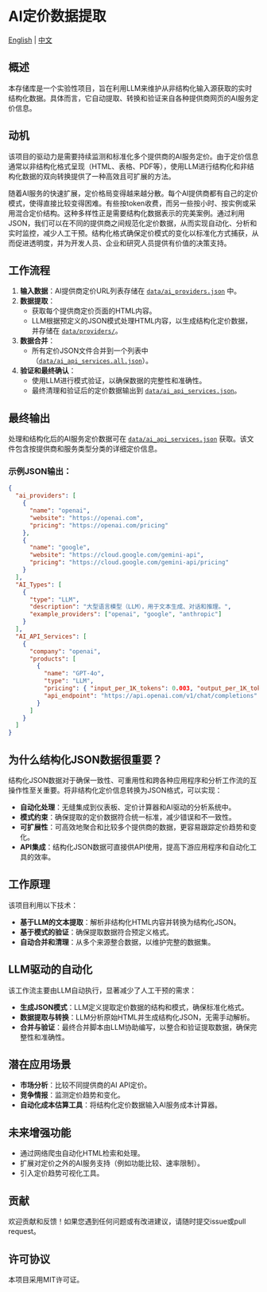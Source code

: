 # AI定价数据提取
[English](README.md) | [中文](README.zh-CN.md)

## 概述
本存储库是一个实验性项目，旨在利用LLM来维护从非结构化输入源获取的实时结构化数据。具体而言，它自动提取、转换和验证来自各种提供商网页的AI服务定价信息。

## 动机
该项目的驱动力是需要持续监测和标准化多个提供商的AI服务定价。由于定价信息通常以非结构化格式呈现（HTML、表格、PDF等），使用LLM进行结构化和非结构化数据的双向转换提供了一种高效且可扩展的方法。

随着AI服务的快速扩展，定价格局变得越来越分散。每个AI提供商都有自己的定价模式，使得直接比较变得困难。有些按token收费，而另一些按小时、按实例或采用混合定价结构。这种多样性正是需要结构化数据表示的完美案例。通过利用JSON，我们可以在不同的提供商之间规范化定价数据，从而实现自动化、分析和实时监控，减少人工干预。结构化格式确保定价模式的变化以标准化方式捕获，从而促进透明度，并为开发人员、企业和研究人员提供有价值的决策支持。

## 工作流程

1. **输入数据**：AI提供商定价URL列表存储在 [`data/ai_providers.json`](data/ai_providers.json) 中。
2. **数据提取**：
   - 获取每个提供商定价页面的HTML内容。
   - LLM根据预定义的JSON模式处理HTML内容，以生成结构化定价数据，并存储在 [`data/providers/`](data/providers/)。
3. **数据合并**：
   - 所有定价JSON文件合并到一个列表中（[`data/ai_api_services.all.json`](data/ai_api_services.all.json)）。
4. **验证和最终确认**：
   - 使用LLM进行模式验证，以确保数据的完整性和准确性。
   - 最终清理和验证后的定价数据输出到 [`data/ai_api_services.json`](data/ai_api_services.json)。

## 最终输出
处理和结构化后的AI服务定价数据可在 [`data/ai_api_services.json`](data/ai_api_services.json?raw=true) 获取。该文件包含按提供商和服务类型分类的详细定价信息。

### 示例JSON输出：
```json
{
  "ai_providers": [
    {
      "name": "openai",
      "website": "https://openai.com",
      "pricing": "https://openai.com/pricing"
    },
    {
      "name": "google",
      "website": "https://cloud.google.com/gemini-api",
      "pricing": "https://cloud.google.com/gemini-api/pricing"
    }
  ],
  "AI_Types": [
    {
      "type": "LLM",
      "description": "大型语言模型（LLM），用于文本生成、对话和推理。",
      "example_providers": ["openai", "google", "anthropic"]
    }
  ],
  "AI_API_Services": [
    {
      "company": "openai",
      "products": [
        {
          "name": "GPT-4o",
          "type": "LLM",
          "pricing": { "input_per_1K_tokens": 0.003, "output_per_1K_tokens": 0.015, "currency": "USD" },
          "api_endpoint": "https://api.openai.com/v1/chat/completions"
        }
      ]
    }
  ]
}
```

## 为什么结构化JSON数据很重要？
结构化JSON数据对于确保一致性、可重用性和跨各种应用程序和分析工作流的互操作性至关重要。将非结构化定价信息转换为JSON格式，可以实现：
- **自动化处理**：无缝集成到仪表板、定价计算器和AI驱动的分析系统中。
- **模式约束**：确保提取的定价数据符合统一标准，减少错误和不一致性。
- **可扩展性**：可高效地聚合和比较多个提供商的数据，更容易跟踪定价趋势和变化。
- **API集成**：结构化JSON数据可直接供API使用，提高下游应用程序和自动化工具的效率。

## 工作原理
该项目利用以下技术：
- **基于LLM的文本提取**：解析非结构化HTML内容并转换为结构化JSON。
- **基于模式的验证**：确保提取数据符合预定义格式。
- **自动合并和清理**：从多个来源整合数据，以维护完整的数据集。

## LLM驱动的自动化
该工作流主要由LLM自动执行，显著减少了人工干预的需求：
- **生成JSON模式**：LLM定义提取定价数据的结构和模式，确保标准化格式。
- **数据提取与转换**：LLM分析原始HTML并生成结构化JSON，无需手动解析。
- **合并与验证**：最终合并脚本由LLM协助编写，以整合和验证提取数据，确保完整性和准确性。

## 潜在应用场景
- **市场分析**：比较不同提供商的AI API定价。
- **竞争情报**：监测定价趋势和变化。
- **自动化成本估算工具**：将结构化定价数据输入AI服务成本计算器。

## 未来增强功能
- 通过网络爬虫自动化HTML检索和处理。
- 扩展对定价之外的AI服务支持（例如功能比较、速率限制）。
- 引入定价趋势可视化工具。

## 贡献
欢迎贡献和反馈！如果您遇到任何问题或有改进建议，请随时提交issue或pull request。

## 许可协议
本项目采用MIT许可证。

